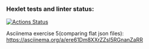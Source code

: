 ### Hexlet tests and linter status:
[![Actions Status](https://github.com/andreevmo/java-project-lvl2/workflows/hexlet-check/badge.svg)](https://github.com/andreevmo/java-project-lvl2/actions)

Asciinema exercise 5(comparing flat json files):
https://asciinema.org/a/ere61Dm8XXrZZsl5RGnanZaRR
